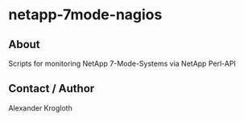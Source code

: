 netapp-7mode-nagios
===================

About
-----

Scripts for monitoring NetApp 7-Mode-Systems via NetApp Perl-API


Contact / Author
----------------

Alexander Krogloth <git at krogloth.de>

